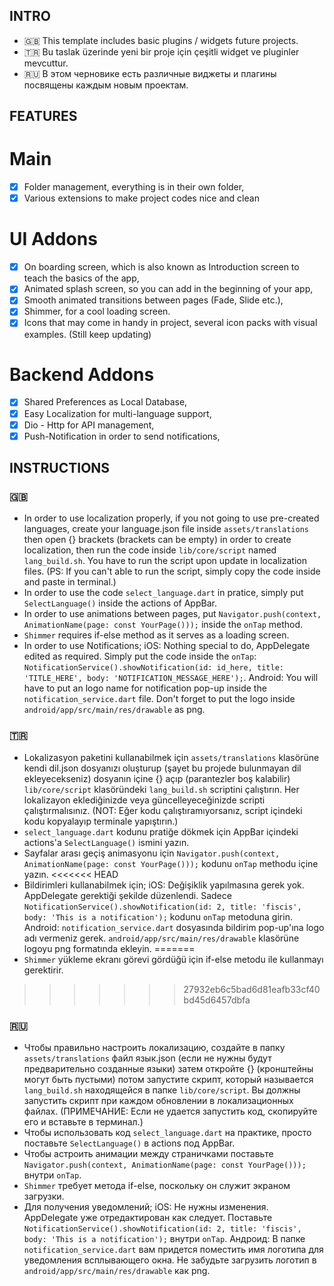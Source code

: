 ## INTRO ##
* 🇬🇧 This template includes basic plugins / widgets future projects. 
* 🇹🇷 Bu taslak üzerinde yeni bir proje için çeşitli widget ve pluginler mevcuttur.
* 🇷🇺 В этом черновике есть различные виджеты и плагины посвящены каждым новым проектам.

## FEATURES ##
# Main #
- [x] Folder management, everything is in their own folder,
- [x] Various extensions to make project codes nice and clean 

# UI Addons #
- [x] On boarding screen, which is also known as Introduction screen to teach the basics of the app,
- [x] Animated splash screen, so you can add in the beginning of your app,
- [x] Smooth animated transitions between pages (Fade, Slide etc.),
- [x] Shimmer, for a cool loading screen. 
- [x] Icons that may come in handy in project, several icon packs with visual examples. (Still keep updating)

# Backend Addons #
- [x] Shared Preferences as Local Database,
- [x] Easy Localization for multi-language support,
- [x] Dio - Http for API management,
- [x] Push-Notification in order to send notifications,
 
## INSTRUCTIONS ##
### 🇬🇧 ###
- In order to use localization properly, if you not going to use pre-created languages, create your language.json file inside `assets/translations` then open {} brackets (brackets can be empty) in order to create localization, then run the code inside `lib/core/script` named `lang_build.sh`. You have to run the script upon update in localization files. (PS: If you can't able to run the script, simply copy the code inside and paste in terminal.)
- In order to use the code `select_language.dart` in pratice, simply put `SelectLanguage()` inside the actions of AppBar.
- In order to use animations between pages, put `Navigator.push(context, AnimationName(page: const YourPage()));` inside the `onTap` method.
- `Shimmer` requires if-else method as it serves as a loading screen.
- In order to use Notifications;
    iOS: Nothing special to do, AppDelegate edited as required. Simply put the code inside the `onTap`: 
        `NotificationService().showNotification(id: id_here, title: 'TITLE_HERE', body: 'NOTIFICATION_MESSAGE_HERE');`.
    Android: You will have to put an logo name for notification pop-up inside the `notification_service.dart` file. Don't forget to put the logo inside `android/app/src/main/res/drawable` as png.
### 🇹🇷 ###
- Lokalizasyon paketini kullanabilmek için `assets/translations` klasörüne kendi dil.json dosyanızı oluşturup (şayet bu projede bulunmayan dil ekleyecekseniz) dosyanın içine {} açıp (parantezler boş kalabilir) `lib/core/script` klasöründeki `lang_build.sh` scriptini çalıştırın. Her lokalizayon eklediğinizde veya güncelleyeceğinizde scripti çalıştırmalısınız. (NOT: Eğer kodu çalıştıramıyorsanız, script içindeki kodu kopyalayıp terminale yapıştırın.)
- `select_language.dart` kodunu pratiğe dökmek için AppBar içindeki actions'a `SelectLanguage()` ismini yazın.
- Sayfalar arası geçiş animasyonu için `Navigator.push(context, AnimationName(page: const YourPage()));` kodunu `onTap` methodu içine yazın.
<<<<<<< HEAD
- Bildirimleri kullanabilmek için;
    iOS: Değişiklik yapılmasına gerek yok. AppDelegate gerektiği şekilde düzenlendi. Sadece `NotificationService().showNotification(id: 2, title: 'fiscis', body: 'This is a notification');` kodunu `onTap` metoduna girin.
    Android: `notification_service.dart` dosyasında bildirim pop-up'ına logo adı vermeniz gerek. `android/app/src/main/res/drawable` klasörüne logoyu png formatında ekleyin.
=======
- `Shimmer` yükleme ekranı görevi gördüğü için if-else metodu ile kullanmayı gerektirir.
>>>>>>> 27932eb6c5bad6d81eafb33cf40bd45d6457dbfa
### 🇷🇺 ###
- Чтобы правильно настроить локализацию, создайте в папку `assets/translations` файл язык.json (если не нужны будут предварительно созданные языки) затем откройте {} (кронштейны могут быть пустыми) потом запустите скрипт, который называется `lang_build.sh` находящейся в папке `lib/core/script`. Вы должны запустить скрипт при каждом обновлении в локализационных файлах. (ПРИМЕЧАНИЕ: Если не удается запустить код, скопируйте его и вставьте в терминал.)
- Чтобы использовать код `select_language.dart` на практике, просто поставьте `SelectLanguage()` в actions под AppBar.
- Чтобы астроить анимации между страничками поставьте `Navigator.push(context, AnimationName(page: const YourPage()));` внутри `onTap`.
- `Shimmer` требует метода if-else, поскольку он служит экраном загрузки.
- Для получения уведомлений;
    iOS: Не нужны изменения. AppDelegate уже отредактирован как следует. Поставьте `NotificationService().showNotification(id: 2, title: 'fiscis', body: 'This is a notification');` внутри `onTap`.
    Андроид: В папке `notification_service.dart` вам придется поместить имя логотипа для уведомления всплывающего окна. Не забудьте загрузить логотип в `android/app/src/main/res/drawable` как png.
